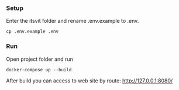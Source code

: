 ### Setup
Enter the itsvit folder and rename .env.example to .env.

```cp .env.example .env``` 

### Run
Open project folder and run 
```
docker-compose up --build
```
After build you can access to web site by route: http://127.0.0.1:8080/
